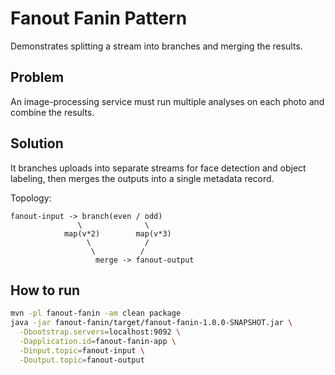 # Fanout Fanin Pattern

Demonstrates splitting a stream into branches and merging the results.

## Problem
An image-processing service must run multiple analyses on each photo and combine the
results.

## Solution
It branches uploads into separate streams for face detection and object labeling, then
merges the outputs into a single metadata record.

Topology:
```
fanout-input -> branch(even / odd)
               \              \
            map(v*2)        map(v*3)
                 \            /
                  \          /
                   merge -> fanout-output
```

## How to run

```bash
mvn -pl fanout-fanin -am clean package
java -jar fanout-fanin/target/fanout-fanin-1.0.0-SNAPSHOT.jar \
  -Dbootstrap.servers=localhost:9092 \
  -Dapplication.id=fanout-fanin-app \
  -Dinput.topic=fanout-input \
  -Doutput.topic=fanout-output
```
